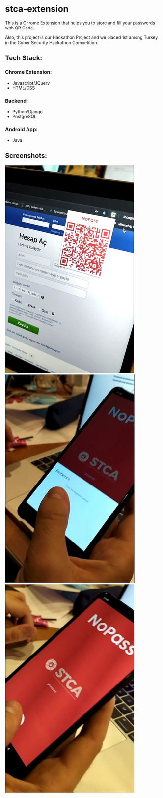 # stca-extension

This is a Chrome Extension that helps you to store and fill your passwords with QR Code.

Also, this project is our Hackathon Project and we placed 1st among Turkey in the Cyber Security Hackathon Competition.

## Tech Stack:
### Chrome Extension:
 - Javascript/JQuery
 - HTML/CSS
 
### Backend:
 - Python/Django
 - PostgreSQL
 
### Android App:
  - Java
  
## Screenshots:

![](browser_extension/ss1.png)
![](browser_extension/ss2.png)
![](browser_extension/ss3.png)
 
